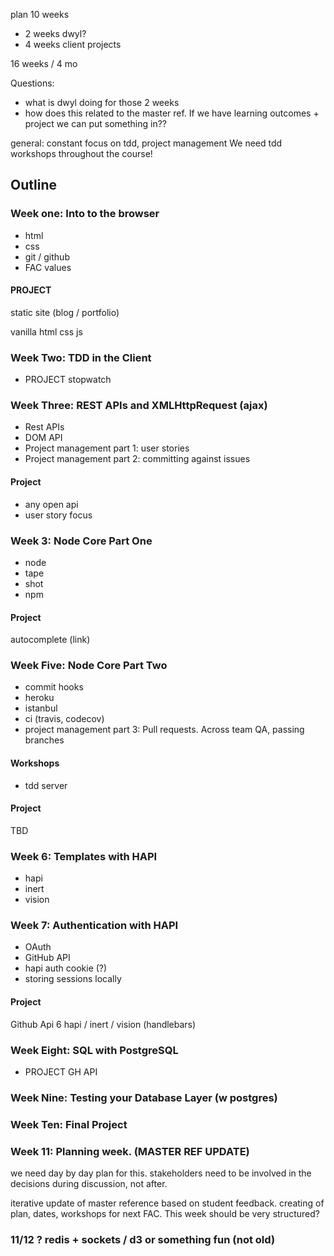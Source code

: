 plan
10 weeks
+ 2 weeks dwyl?
+ 4 weeks client projects

16 weeks / 4 mo

Questions:
 * what is dwyl doing for those 2 weeks
 * how does this related to the master ref. If we have learning outcomes + project we can put something in??

 general:
 constant focus on tdd, project management
 We need tdd workshops throughout the course!

## Outline
### Week one: Into to the browser
 * html
 * css
 * git / github
 * FAC values

#### PROJECT
static site (blog / portfolio)

vanilla html css js

### Week Two: TDD in the Client
  * PROJECT stopwatch

### Week Three: REST APIs and XMLHttpRequest (ajax)
 * Rest APIs
 * DOM API
 * Project management part 1: user stories
 * Project management part 2: committing against issues
 
#### Project
 * any open api
 * user story focus

### Week 3: Node Core Part One
 * node
 * tape
 * shot
 * npm

#### Project
autocomplete (link)

### Week Five: Node Core Part Two
 * commit hooks
 * heroku
 * istanbul
 * ci (travis, codecov)
 * project management part 3: Pull requests. Across team QA, passing branches

#### Workshops
 * tdd server

#### Project
TBD

### Week 6: Templates with HAPI
 * hapi
 * inert
 * vision

### Week 7: Authentication with HAPI
 * OAuth
 * GitHub API
 * hapi auth cookie (?)
 * storing sessions locally

#### Project
Github Api
 6 hapi / inert / vision (handlebars)

### Week Eight: SQL with PostgreSQL
 * PROJECT GH API

### Week Nine: Testing your Database Layer (w postgres)

### Week Ten: Final Project

### Week 11: Planning week. (MASTER REF UPDATE)
we need day by day plan for this. stakeholders need to be involved in the decisions during discussion, not after.

iterative update of master reference based on student feedback.
creating of plan, dates, workshops for next FAC.
This week should be very structured?

### 11/12 ? redis + sockets / d3 or something fun (not old)
